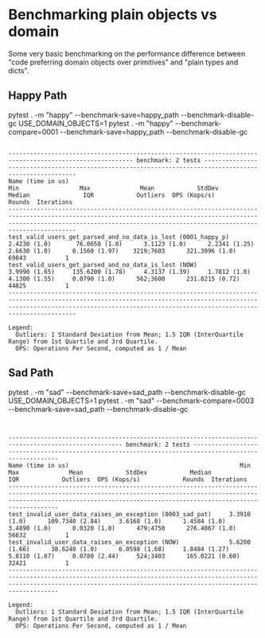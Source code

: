 # Benchmarking plain objects vs domain

Some very basic benchmarking on the performance difference between "code preferring domain objects over primitives" and 
"plain types and dicts".

## Happy Path

pytest . -m "happy" --benchmark-save=happy_path --benchmark-disable-gc
USE_DOMAIN_OBJECTS=1 pytest . -m "happy"  --benchmark-compare=0001 --benchmark-save=happy_path --benchmark-disable-gc

```

--------------------------------------------------------------------------------------------------------- benchmark: 2 tests --------------------------------------------------------------------------------------------------------
Name (time in us)                                                     Min                 Max              Mean            StdDev            Median               IQR            Outliers  OPS (Kops/s)            Rounds  Iterations
-------------------------------------------------------------------------------------------------------------------------------------------------------------------------------------------------------------------------------------
test_valid_users_get_parsed_and_no_data_is_lost (0001_happy_p)     2.4230 (1.0)       76.0650 (1.0)      3.1123 (1.0)      2.2341 (1.25)     2.6630 (1.0)      0.1560 (1.97)    3219;7603      321.3096 (1.0)       69843           1
test_valid_users_get_parsed_and_no_data_is_lost (NOW)              3.9990 (1.65)     135.6200 (1.78)     4.3137 (1.39)     1.7812 (1.0)      4.1300 (1.55)     0.0790 (1.0)      562;3600      231.8215 (0.72)      44825           1
-------------------------------------------------------------------------------------------------------------------------------------------------------------------------------------------------------------------------------------

Legend:
  Outliers: 1 Standard Deviation from Mean; 1.5 IQR (InterQuartile Range) from 1st Quartile and 3rd Quartile.
  OPS: Operations Per Second, computed as 1 / Mean

```

## Sad Path

pytest . -m "sad" --benchmark-save=sad_path --benchmark-disable-gc
USE_DOMAIN_OBJECTS=1 pytest . -m "sad"  --benchmark-compare=0003 --benchmark-save=sad_path --benchmark-disable-gc

```


------------------------------------------------------------------------------------------------------ benchmark: 2 tests ------------------------------------------------------------------------------------------------------
Name (time in us)                                                Min                 Max              Mean            StdDev            Median               IQR            Outliers  OPS (Kops/s)            Rounds  Iterations
--------------------------------------------------------------------------------------------------------------------------------------------------------------------------------------------------------------------------------
test_invalid_user_data_raises_an_exception (0003_sad_pat)     3.3910 (1.0)      109.7340 (2.84)     3.6168 (1.0)      1.4584 (1.0)      3.4890 (1.0)      0.0320 (1.0)      479;4750      276.4867 (1.0)       56632           1
test_invalid_user_data_raises_an_exception (NOW)              5.6200 (1.66)      38.6240 (1.0)      6.0598 (1.68)     1.8484 (1.27)     5.8110 (1.67)     0.0780 (2.44)     524;3403      165.0221 (0.60)      32421           1
--------------------------------------------------------------------------------------------------------------------------------------------------------------------------------------------------------------------------------

Legend:
  Outliers: 1 Standard Deviation from Mean; 1.5 IQR (InterQuartile Range) from 1st Quartile and 3rd Quartile.
  OPS: Operations Per Second, computed as 1 / Mean


```
